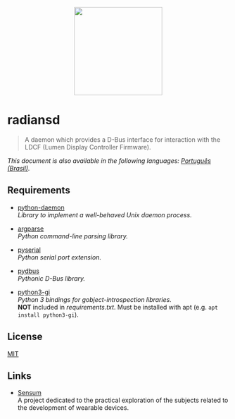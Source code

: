 <p align="center">
  <img src="https://avatars2.githubusercontent.com/u/31752856"
       alt="" width="200" />
</p>

# radiansd

> A daemon which provides a D-Bus interface for interaction with the LDCF
  (Lumen Display Controller Firmware).

_This document is also available in the following languages:
[Português (Brasil)](README.pt-br.md)._

## Requirements

* [python-daemon](https://pypi.python.org/pypi/python-daemon/)  
  _Library to implement a well-behaved Unix daemon process._

* [argparse](https://pypi.python.org/pypi/argparse/)  
  _Python command-line parsing library._

* [pyserial](https://pypi.python.org/pypi/pyserial)  
  _Python serial port extension._

* [pydbus](https://pypi.python.org/pypi/pydbus)  
  _Pythonic D-Bus library._

* [python3-gi](https://packages.debian.org/stretch/python3-gi)  
  _Python 3 bindings for gobject-introspection libraries._  
  **NOT** included in _requirements.txt_. Must be installed with apt (e.g. 
  `apt install python3-gi`).

## License

[MIT](LICENSE)

## Links

* [Sensum](https://rapidlight.io/sensum/)  
  A project dedicated to the practical exploration of the subjects related to
  the development of wearable devices.